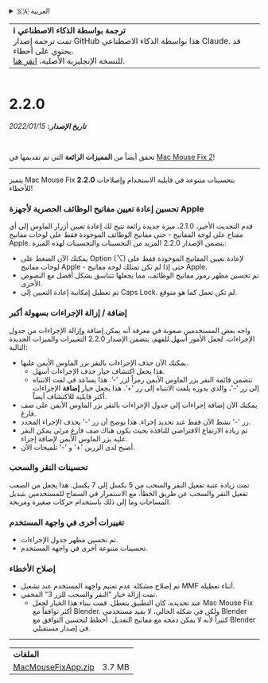 <details>
<summary>🇸🇦 العربية</summary>

[🇬🇧 English (GitHub)](https://github.com/noah-nuebling/mac-mouse-fix/releases/tag/2.2.0)\
[🇦🇩 Català](https://redirect.macmousefix.com/?target=mmf-release&tag=2.2.0&locale=ca)\
[🇩🇪 Deutsch](https://redirect.macmousefix.com/?target=mmf-release&tag=2.2.0&locale=de)\
[🇪🇸 Español](https://redirect.macmousefix.com/?target=mmf-release&tag=2.2.0&locale=es)\
[🇫🇷 Français](https://redirect.macmousefix.com/?target=mmf-release&tag=2.2.0&locale=fr)\
[🇮🇩 Indonesia](https://redirect.macmousefix.com/?target=mmf-release&tag=2.2.0&locale=id)\
[🇮🇹 Italiano](https://redirect.macmousefix.com/?target=mmf-release&tag=2.2.0&locale=it)\
[🇭🇺 Magyar](https://redirect.macmousefix.com/?target=mmf-release&tag=2.2.0&locale=hu)\
[🇳🇱 Nederlands](https://redirect.macmousefix.com/?target=mmf-release&tag=2.2.0&locale=nl)\
[🇵🇱 Polski](https://redirect.macmousefix.com/?target=mmf-release&tag=2.2.0&locale=pl)\
[🇧🇷 Português (Brasil)](https://redirect.macmousefix.com/?target=mmf-release&tag=2.2.0&locale=pt-BR)\
[🇵🇹 Português (Portugal)](https://redirect.macmousefix.com/?target=mmf-release&tag=2.2.0&locale=pt-PT)\
[🇷🇴 Română](https://redirect.macmousefix.com/?target=mmf-release&tag=2.2.0&locale=ro)\
[🇸🇪 Svenska](https://redirect.macmousefix.com/?target=mmf-release&tag=2.2.0&locale=sv)\
[🇻🇳 Tiếng Việt](https://redirect.macmousefix.com/?target=mmf-release&tag=2.2.0&locale=vi)\
[🇹🇷 Türkçe](https://redirect.macmousefix.com/?target=mmf-release&tag=2.2.0&locale=tr)\
[🇨🇿 Čeština](https://redirect.macmousefix.com/?target=mmf-release&tag=2.2.0&locale=cs)\
[🇬🇷 Ελληνικά](https://redirect.macmousefix.com/?target=mmf-release&tag=2.2.0&locale=el)\
[🇷🇺 Русский](https://redirect.macmousefix.com/?target=mmf-release&tag=2.2.0&locale=ru)\
[🇺🇦 Українська](https://redirect.macmousefix.com/?target=mmf-release&tag=2.2.0&locale=uk)\
[🇮🇱 עברית](https://redirect.macmousefix.com/?target=mmf-release&tag=2.2.0&locale=he)\
**🇸🇦 العربية**\
[🇮🇳 हिन्दी](https://redirect.macmousefix.com/?target=mmf-release&tag=2.2.0&locale=hi)\
[🇹🇭 ไทย](https://redirect.macmousefix.com/?target=mmf-release&tag=2.2.0&locale=th)\
[🇨🇳 中文 (简体)](https://redirect.macmousefix.com/?target=mmf-release&tag=2.2.0&locale=zh-Hans)\
[🇨🇳 中文 (繁體)](https://redirect.macmousefix.com/?target=mmf-release&tag=2.2.0&locale=zh-Hant)\
[🇭🇰 中文（香港)](https://redirect.macmousefix.com/?target=mmf-release&tag=2.2.0&locale=zh-HK)\
[🇯🇵 日本語](https://redirect.macmousefix.com/?target=mmf-release&tag=2.2.0&locale=ja)\
[🇰🇷 한국어](https://redirect.macmousefix.com/?target=mmf-release&tag=2.2.0&locale=ko)\
[Help translate Mac Mouse Fix to different languages!](https://github.com/noah-nuebling/mac-mouse-fix/discussions/731)
</details>
<table align=><td>
<b>ℹ️ ترجمة بواسطة الذكاء الاصطناعي</b><br>
تمت ترجمة إصدار GitHub هذا بواسطة الذكاء الاصطناعي Claude. قد يحتوي على أخطاء.<br>
للنسخة الإنجليزية الأصلية، <a href="https://github.com/noah-nuebling/mac-mouse-fix/releases/tag/2.2.0">انقر هنا</a>.
</td></table>

<table></table>

# 2.2.0
***تاريخ الإصدار:** 15‏/01‏/2022*

<br>

تحقق أيضاً من **المميزات الرائعة** التي تم تقديمها في [Mac Mouse Fix 2](https://redirect.macmousefix.com/?target=mmf-release&tag=2.0.0&locale=ar)!

---

يتميز Mac Mouse Fix **2.2.0** بتحسينات متنوعة في قابلية الاستخدام وإصلاحات للأخطاء!

### تحسين إعادة تعيين مفاتيح الوظائف الحصرية لأجهزة Apple

قدم التحديث الأخير، 2.1.0، ميزة جديدة رائعة تتيح لك إعادة تعيين أزرار الماوس إلى أي مفتاح على لوحة المفاتيح - حتى مفاتيح الوظائف الموجودة فقط على لوحات مفاتيح Apple. يتضمن الإصدار 2.2.0 المزيد من التحسينات والتحسينات لهذه الميزة:

- يمكنك الآن الضغط على Option (⌥) لإعادة تعيين المفاتيح الموجودة فقط على لوحات مفاتيح Apple - حتى إذا لم تكن تمتلك لوحة مفاتيح Apple.
- تم تحسين مظهر رموز مفاتيح الوظائف، مما يجعلها تتناسق بشكل أفضل مع النصوص الأخرى.
- تم تعطيل إمكانية إعادة التعيين إلى Caps Lock. لم تكن تعمل كما هو متوقع.

### إضافة / إزالة الإجراءات بسهولة أكبر

واجه بعض المستخدمين صعوبة في معرفة أنه يمكن إضافة وإزالة الإجراءات من جدول الإجراءات. لجعل الأمور أسهل للفهم، يتضمن الإصدار 2.2.0 التغييرات والميزات الجديدة التالية:

- يمكنك الآن حذف الإجراءات بالنقر بزر الماوس الأيمن عليها.
  - هذا يجعل اكتشاف خيار حذف الإجراءات أسهل.
  - تتضمن قائمة النقر بزر الماوس الأيمن رمزاً لزر '-'. هذا يساعد في لفت الانتباه إلى _زر_ '-'، والذي بدوره يلفت الانتباه إلى زر '+'. هذا يجعل خيار **إضافة** الإجراءات أكثر قابلية للاكتشاف أيضاً.
- يمكنك الآن إضافة إجراءات إلى جدول الإجراءات بالنقر بزر الماوس الأيمن على صف فارغ.
- زر '-' نشط الآن فقط عند تحديد إجراء. هذا يوضح أن زر '-' يحذف الإجراء المحدد.
- تم زيادة الارتفاع الافتراضي للنافذة بحيث يكون هناك صف فارغ مرئي يمكن النقر عليه بزر الماوس الأيمن لإضافة إجراء.
- أصبح لدى الزرين '+' و '-' تلميحات الآن.

### تحسينات النقر والسحب

تمت زيادة عتبة تفعيل النقر والسحب من 5 بكسل إلى 7 بكسل. هذا يجعل من الصعب تفعيل النقر والسحب عن طريق الخطأ، مع الاستمرار في السماح للمستخدمين بتبديل المساحات وما إلى ذلك باستخدام حركات صغيرة ومريحة.

### تغييرات أخرى في واجهة المستخدم

- تم تحسين مظهر جدول الإجراءات.
- تحسينات متنوعة أخرى في واجهة المستخدم.

### إصلاح الأخطاء

- تم إصلاح مشكلة عدم تعتيم واجهة المستخدم عند تشغيل MMF أثناء تعطيله.
- تمت إزالة خيار "النقر والسحب للزر 3" المخفي.
  - عند تحديده، كان التطبيق يتعطل. قمت ببناء هذا الخيار لجعل Mac Mouse Fix أكثر توافقاً مع Blender. ولكن في شكله الحالي، لا يفيد مستخدمي Blender كثيراً لأنه لا يمكن دمجه مع مفاتيح التعديل. أخطط لتحسين التوافق مع Blender في إصدار مستقبلي.

---

<table align="start">
<tr>
    <td colspan=2>
        <b>الملفات</b>
    </td>
</tr>
<tr>
    <td><a href="https://github.com/noah-nuebling/mac-mouse-fix/releases/download/2.2.0/MacMouseFixApp.zip">MacMouseFixApp.zip</a></td>
    <td>3.7 MB</td>
</tr>
</table>